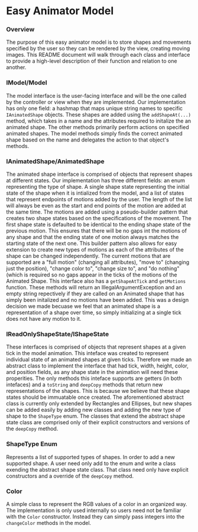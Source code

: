 # Easy Animator Model
### Overview
The purpose of this easy animator model is to store shapes and movements specified by the user so they can be rendered by the view, creating moving images. This README document will walk through each class and interface to provide a high-level description of their function and relation to one another.

### IModel/Model
The model interface is the user-facing interface and will be the one called by the controller or view when they are implemented. Our implementation has only one field: a hashmap that maps unique string names to specific `IAnimatedShape` objects. These shapes are added using the `addShapeAt(...)` method, which takes in a name and the attributes required to initalize the an animated shape. The other methods primarily perform actions on specified animated shapes. The model methods simply finds the correct animated shape based on the name and delegates the action to that object's methods.

### IAnimatedShape/AnimatedShape
The animated shape interface is comprised of objects that represent shapes at different states. Our implementation has three different fields: an enum representing the type of shape. A single shape state representing the initial state of the shape when it is intialized from the model, and a list of states that represent endpoints of motions added by the user. The length of the list will always be even as the start and end points of the motion are added at the same time. The motions are added using a pseudo-builder pattern that creates two shape states based on the specifications of the movement. The first shape state is defaulted to be identical to the ending shape state of the previous motion. This ensures that there will be no gaps int the motions of any shape and that the ending state of one motion always matches the starting state of the next one.
This builder pattern also allows for easy extension to create new types of motions as each of the attributes of the shape can be changed independently. The current motions that are supported are a "full motion" (changing all attributes), "move to" (changing just the position), "change color to", "change size to", and "do nothing" (which is required so no gaps appear in the ticks of the motions of the Animated Shape.
This interface also has a `getShapeAtTick` and `getMotions` function. These methods will return an IllegalArgumentException and an empty string repectively if they are called on an Animated shape that has simply been initalized and no motions have been added. This was a design decision we made becuase we feel that an animated shape is a representation of a shape over time, so simply initializing at a single tick does not have any motion to it.

### IReadOnlyShapeState/IShapeState
These interfaces is comprised of objects that represent shapes at a given tick in the model animation. This inteface was created to represent individual state of an animated shapes at given ticks. Therefore we made an abstract class to implement the interface that had tick, width, height, color, and position fields, as any shape state in the animation will need these properities. The only methods this inteface supports are getters (in both intefaces) and a `toString` and `deepCopy` methods that return new representations of the shapes. This is because we believe that these shape states should be immuatable once created.
The aforementioned abstract class is currently only extended by Rectangles and Ellipses, but new shapes can be added easily by adding new classes and adding the new type of shape to the `ShapeType` enum. The classes that extend the abstract shape state class are comprised only of their explicit constructors and versions of the `deepCopy` method.

### ShapeType Enum
Represents a list of supported types of shapes. In order to add a new supported shape. A user need only add to the enum and write a class exending the abstract shape state class. That class need only have explicit constructors and a override of the `deepCopy` method.

### Color
A simple class to represent the RGB values of a color in an organized way. The implementation is only used internally so users need not be familiar with the `Color` constructor. Instead they can simply pass integers into the `changeColor` methods in the model.
